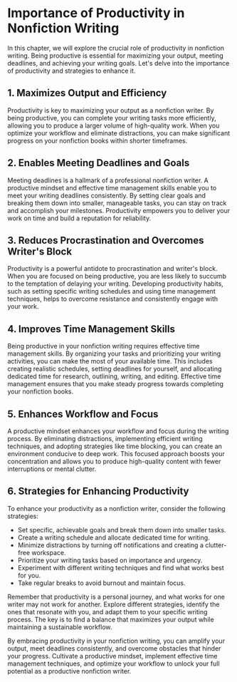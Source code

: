Importance of Productivity in Nonfiction Writing
===========================================================

In this chapter, we will explore the crucial role of productivity in nonfiction writing. Being productive is essential for maximizing your output, meeting deadlines, and achieving your writing goals. Let's delve into the importance of productivity and strategies to enhance it.

**1. Maximizes Output and Efficiency**
--------------------------------------

Productivity is key to maximizing your output as a nonfiction writer. By being productive, you can complete your writing tasks more efficiently, allowing you to produce a larger volume of high-quality work. When you optimize your workflow and eliminate distractions, you can make significant progress on your nonfiction books within shorter timeframes.

**2. Enables Meeting Deadlines and Goals**
------------------------------------------

Meeting deadlines is a hallmark of a professional nonfiction writer. A productive mindset and effective time management skills enable you to meet your writing deadlines consistently. By setting clear goals and breaking them down into smaller, manageable tasks, you can stay on track and accomplish your milestones. Productivity empowers you to deliver your work on time and build a reputation for reliability.

**3. Reduces Procrastination and Overcomes Writer's Block**
-----------------------------------------------------------

Productivity is a powerful antidote to procrastination and writer's block. When you are focused on being productive, you are less likely to succumb to the temptation of delaying your writing. Developing productivity habits, such as setting specific writing schedules and using time management techniques, helps to overcome resistance and consistently engage with your work.

**4. Improves Time Management Skills**
--------------------------------------

Being productive in your nonfiction writing requires effective time management skills. By organizing your tasks and prioritizing your writing activities, you can make the most of your available time. This includes creating realistic schedules, setting deadlines for yourself, and allocating dedicated time for research, outlining, writing, and editing. Effective time management ensures that you make steady progress towards completing your nonfiction books.

**5. Enhances Workflow and Focus**
----------------------------------

A productive mindset enhances your workflow and focus during the writing process. By eliminating distractions, implementing efficient writing techniques, and adopting strategies like time blocking, you can create an environment conducive to deep work. This focused approach boosts your concentration and allows you to produce high-quality content with fewer interruptions or mental clutter.

**6. Strategies for Enhancing Productivity**
--------------------------------------------

To enhance your productivity as a nonfiction writer, consider the following strategies:

* Set specific, achievable goals and break them down into smaller tasks.
* Create a writing schedule and allocate dedicated time for writing.
* Minimize distractions by turning off notifications and creating a clutter-free workspace.
* Prioritize your writing tasks based on importance and urgency.
* Experiment with different writing techniques and find what works best for you.
* Take regular breaks to avoid burnout and maintain focus.

Remember that productivity is a personal journey, and what works for one writer may not work for another. Explore different strategies, identify the ones that resonate with you, and adapt them to your specific writing process. The key is to find a balance that maximizes your output while maintaining a sustainable workflow.

By embracing productivity in your nonfiction writing, you can amplify your output, meet deadlines consistently, and overcome obstacles that hinder your progress. Cultivate a productive mindset, implement effective time management techniques, and optimize your workflow to unlock your full potential as a productive nonfiction writer.
